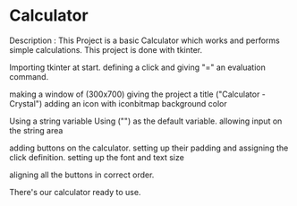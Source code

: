 # Calculator

Description : This Project is a basic Calculator which works and performs simple calculations.
This project is done with tkinter. 

Importing tkinter at start.
defining a click and giving "=" an evaluation command. 

making a window of (300x700)
giving the project a title ("Calculator - Crystal")
adding an icon with iconbitmap
background color

Using a string variable
Using ("") as the default variable.
allowing input on the string area

adding buttons on the calculator. setting up their padding and assigning the click definition.
setting up the font and text size

aligning all the buttons in correct order.

There's our calculator ready to use.
